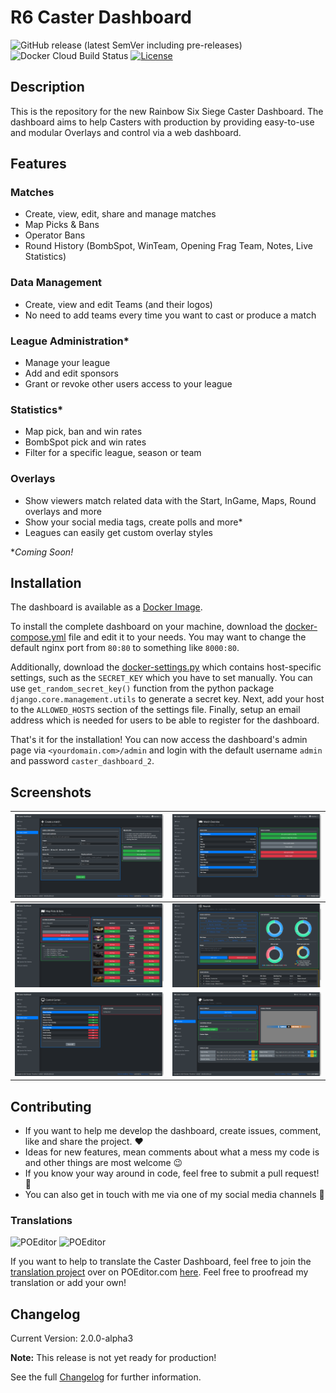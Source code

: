 # R6 Caster Dashboard

![GitHub release (latest SemVer including pre-releases)](https://img.shields.io/github/v/release/sthorsten/CasterDashboard2?include_prereleases&sort=semver)
![Docker Cloud Build Status](https://img.shields.io/docker/cloud/build/thorshero/caster-dashboard-2)
[![License](https://img.shields.io/badge/license-GNU_AGPLv3-blue)](LICENSE.md)



## Description

This is the repository for the new Rainbow Six Siege Caster Dashboard.
The dashboard aims to help Casters with production by providing easy-to-use and modular Overlays and control via a web dashboard.

## Features

### Matches
- Create, view, edit, share and manage matches
- Map Picks & Bans
- Operator Bans
- Round History (BombSpot, WinTeam, Opening Frag Team, Notes, Live Statistics)   

### Data Management
- Create, view and edit Teams (and their logos)
- No need to add teams every time you want to cast or produce a match

### League Administration*

- Manage your league
- Add and edit sponsors
- Grant or revoke other users access to your league

### Statistics*

- Map pick, ban and win rates
- BombSpot pick and win rates
- Filter for a specific league, season or team

### Overlays
- Show viewers match related data with the Start, InGame, Maps, Round overlays and more
- Show your social media tags, create polls and more*
- Leagues can easily get custom overlay styles

**Coming Soon!*

## Installation

The dashboard is available as a [Docker Image](https://hub.docker.com/r/thorshero/caster-dashboard-2).

To install the complete dashboard on your machine, download the [docker-compose.yml](docker-compose.yml) file and edit it to your needs. You may want to change the default nginx port from `80:80` to something like `8000:80`.

Additionally, download the [docker-settings.py](docker-settings.py) which contains host-specific settings, such as the `SECRET_KEY` which you have to set manually. You can use `get_random_secret_key()` function from the python package `django.core.management.utils` to generate a secret key. Next, add your host to the `ALLOWED_HOSTS` section of the settings file. Finally, setup an email address which is needed for users to be able to register for the dashboard.

That's it for the installation! You can now access the dashboard's admin page via `<yourdomain.com>/admin` and login with the default username `admin` and password `caster_dashboard_2`.



## Screenshots

| ![](screenshots/create_match.png)           | ![](screenshots/match_overview.png)    |
| ------------------------------------------- | -------------------------------------- |
| ![](screenshots/map_pick_and_ban.png)       | ![](screenshots/rounds.png)            |
| ![](screenshots/overlay_control_center.png) | ![](screenshots/overlay_customize.png) |




## Contributing

- If you want to help me develop the dashboard, create issues, comment, like and share the project. :heart:
- Ideas for new features, mean comments about what a mess my code is and other things are most welcome :wink:
- If you know your way around in code, feel free to submit a pull request! :floppy_disk:
- You can also get in touch with me via one of my social media channels :speech_balloon:

### Translations

![POEditor](https://img.shields.io/poeditor/progress/384975/en?token=3ccd865457316dfc812702f32c533003)
![POEditor](https://img.shields.io/poeditor/progress/384975/de?token=3ccd865457316dfc812702f32c533003)

If you want to help to translate the Caster Dashboard, feel free to join the [translation project](https://poeditor.com/projects/view?id=384975) over on POEditor.com [here](https://poeditor.com/join/project?hash=6hvn1jzn8o). Feel free to proofread my translation or add your own!


## Changelog

Current Version: 2.0.0-alpha3

**Note:** This release is not yet ready for production!

See the full [Changelog](CHANGELOG.md) for further information.
